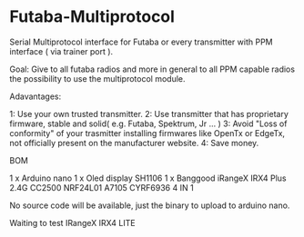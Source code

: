 # Futaba-Multiprotocol
Serial Multiprotocol interface for Futaba or every transmitter with PPM interface ( via trainer port ).

Goal: Give to all futaba radios and more in general to all PPM capable radios the possibility to use the multiprotocol module.

Adavantages: 

1: Use your own trusted transmitter.
2: Use transmitter that has proprietary firmware, stable and solid( e.g. Futaba, Spektrum, Jr ... )
3: Avoid "Loss of conformity" of your trasmitter installing firmwares like OpenTx or EdgeTx, not officially present on the manufacturer website.
4: Save money.

BOM

1 x Arduino nano
1 x Oled display SH1106
1 x Banggood iRangeX IRX4 Plus 2.4G CC2500 NRF24L01 A7105 CYRF6936 4 IN 1

No source code will be available, just the binary to upload to arduino nano.

Waiting to test IRangeX IRX4 LITE
